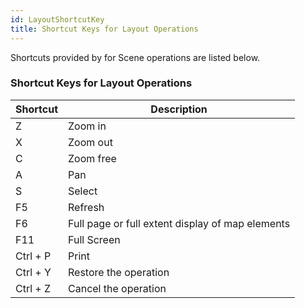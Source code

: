 ```yaml
---
id: LayoutShortcutKey
title: Shortcut Keys for Layout Operations
---
```

Shortcuts provided by  for Scene operations are listed below.

### Shortcut Keys for Layout Operations

Shortcut | Description  
---|---  
Z | Zoom in  
X | Zoom out  
C | Zoom free  
A | Pan  
S | Select  
F5 | Refresh  
F6 | Full page or full extent display of map elements  
F11 | Full Screen  
Ctrl + P | Print  
Ctrl + Y | Restore the operation  
Ctrl + Z | Cancel the operation  
